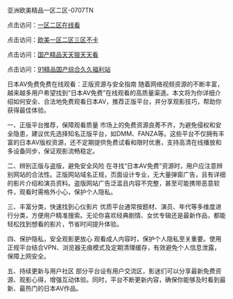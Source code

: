 
亚洲欧美精品一区二区-0707TN

点击访问：<a href="https://vassv.pages.dev/">一区二区在线看</a>

点击访问：<a href="https://gsd-agv.pages.dev/">欧美一区二区三区不卡</a>

点击访问：<a href="https://gfd-5xg.pages.dev/">国产精品天天狠天天看</a>

点击访问：<a href="https://fdhf-454.pages.dev/">91精品国产综合久久福利站</a>


日本AV免费免费在线观看：正版资源与安全指南
随着网络视频资源的不断丰富，越来越多用户希望找到“日本AV免费”在线观看的高质量渠道。本文将为你详细介绍如何安全、合法地免费观看日本AV，推荐正版平台，并分享观影技巧，帮助你获得最佳体验。

一、正版平台推荐，保障观看质量
市场上的免费资源良莠不齐，为避免侵权和安全隐患，建议优先选择知名正版平台，如DMM、FANZA等。这些平台不仅拥有丰富的日本AV版权资源，还不定期提供免费试看和限时优惠，支持高清在线播放和多设备同步，保证观影流畅稳定。

二、辨别正版与盗版，避免安全风险
在寻找“日本AV免费”资源时，用户应注意辨别网站的合法性。正版网站域名正规，页面设计专业，无大量弹窗广告，且有详细的影片介绍和演员资料。盗版网站广告泛滥且内容不完整，甚至可能携带恶意软件，观看时需格外小心，保护个人隐私。

三、丰富分类，快速找到心仪影片
优质平台通常按题材、演员、年代等多维度进行分类，方便用户精准搜索。无论你喜欢经典剧情、女优专辑还是最新作品，都能轻松找到想看的影片，节省时间提升体验。

四、保护隐私，安全观影更放心
观看成人内容时，保护个人隐私至关重要。使用正规平台结合VPN、浏览器无痕模式及定期清理缓存，有效避免个人信息泄露，保障上网安全。

五、持续更新与用户社区
部分平台设有用户交流区，影迷们可以分享最新免费资源、观影心得，增强互动体验。同时，平台不断更新内容，确保你能够及时看到最新、最热门的日本AV作品。

<span style="display:none;">[Canonical link] ( ）</span>
